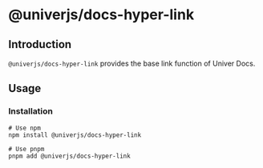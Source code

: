 # @univerjs/docs-hyper-link

## Introduction

`@univerjs/docs-hyper-link` provides the base link function of Univer Docs.

## Usage

### Installation

```shell
# Use npm
npm install @univerjs/docs-hyper-link

# Use pnpm
pnpm add @univerjs/docs-hyper-link
```

<!-- Links -->
[npm-version-shield]: https://img.shields.io/npm/v/@univerjs/docs-hyper-link?style=flat-square
[npm-version-link]: https://npmjs.com/package/@univerjs/docs-hyper-link
[npm-license-shield]: https://img.shields.io/npm/l/@univerjs/docs-hyper-link?style=flat-square
[npm-downloads-shield]: https://img.shields.io/npm/dm/@univerjs/docs-hyper-link?style=flat-square
